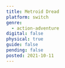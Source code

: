 ```yaml
---
title: Metroid Dread
platform: switch
genre:
  - action-adventure
digital: false
physical: true
guide: false
pending: false
posted: 2021-10-11
---
```

